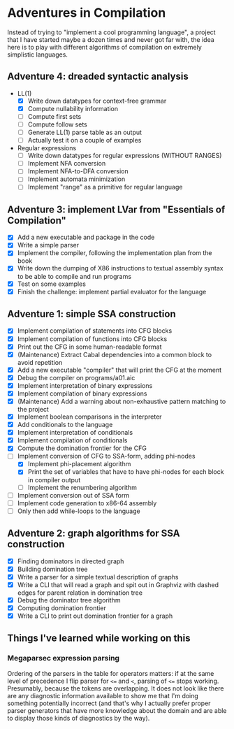 # Adventures in Compilation

Instead of trying to "implement a cool programming language", a project that I have started maybe a dozen times and never got far with, the idea here is to play with different algorithms of compilation on extremely simplistic languages.

## Adventure 4: dreaded syntactic analysis

- LL(1)
  - [x] Write down datatypes for context-free grammar
  - [x] Compute nullability information
  - [ ] Compute first sets
  - [ ] Compute follow sets
  - [ ] Generate LL(1) parse table as an output
  - [ ] Actually test it on a couple of examples
- Regular expressions
  - [ ] Write down datatypes for regular expressions (WITHOUT RANGES)
  - [ ] Implement NFA conversion
  - [ ] Implement NFA-to-DFA conversion
  - [ ] Implement automata minimization
  - [ ] Implement "range" as a primitive for regular language

## Adventure 3: implement LVar from "Essentials of Compilation"

- [x] Add a new executable and package in the code
- [x] Write a simple parser
- [x] Implement the compiler, following the implementation plan from the book
- [x] Write down the dumping of X86 instructions to textual assembly syntax to be able to compile and run programs
- [x] Test on some examples
- [x] Finish the challenge: implement partial evaluator for the language

## Adventure 1: simple SSA construction

- [x] Implement compilation of statements into CFG blocks
- [x] Implement compilation of functions into CFG blocks
- [x] Print out the CFG in some human-readable format
- [x] (Maintenance) Extract Cabal dependencies into a common block to avoid repetition
- [x] Add a new executable "compiler" that will print the CFG at the moment
- [x] Debug the compiler on programs/a01.aic
- [x] Implement interpretation of binary expressions
- [x] Implement compilation of binary expressions
- [x] (Maintenance) Add a warning about non-exhaustive pattern matching to the project
- [x] Implement boolean comparisons in the interpreter
- [x] Add conditionals to the language
- [x] Implement interpretation of conditionals
- [x] Implement compilation of conditionals
- [x] Compute the domination frontier for the CFG
- [ ] Implement conversion of CFG to SSA-form, adding phi-nodes
  - [x] Implement phi-placement algorithm
  - [x] Print the set of variables that have to have phi-nodes for each block in compiler output
  - [ ] Implement the renumbering algorithm
- [ ] Implement conversion out of SSA form
- [ ] Implement code generation to x86-64 assembly
- [ ] Only then add while-loops to the language

## Adventure 2: graph algorithms for SSA construction

- [x] Finding dominators in directed graph
- [x] Building domination tree
- [x] Write a parser for a simple textual description of graphs
- [x] Write a CLI that will read a graph and spit out in Graphviz with dashed edges for parent relation in domination tree
- [x] Debug the dominator tree algorithm
- [x] Computing domination frontier
- [x] Write a CLI to print out domination frontier for a graph

## Things I've learned while working on this

### Megaparsec expression parsing

Ordering of the parsers in the table for operators matters: if at the same level of precedence I flip parser for `<=` and `<`, parsing of `<=` stops working. Presumably, because the tokens are overlapping. It does not look like there are any diagnostic information available to show me that I'm doing something potentially incorrect (and that's why I actually prefer proper parser generators that have more knowledge about the domain and are able to display those kinds of diagnostics by the way).
